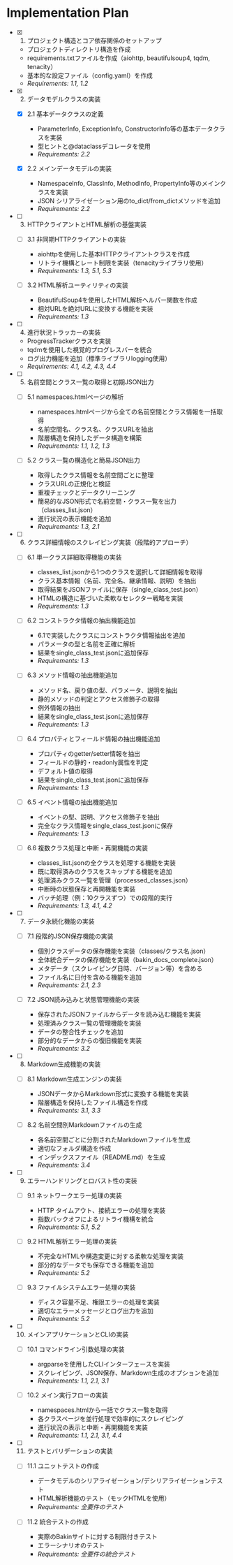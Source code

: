 # Implementation Plan

- [x] 1. プロジェクト構造とコア依存関係のセットアップ





  - プロジェクトディレクトリ構造を作成
  - requirements.txtファイルを作成（aiohttp, beautifulsoup4, tqdm, tenacity）
  - 基本的な設定ファイル（config.yaml）を作成
  - _Requirements: 1.1, 1.2_

- [x] 2. データモデルクラスの実装




  - [x] 2.1 基本データクラスの定義






    - ParameterInfo, ExceptionInfo, ConstructorInfo等の基本データクラスを実装
    - 型ヒントと@dataclassデコレータを使用
    - _Requirements: 2.2_
  
  - [x] 2.2 メインデータモデルの実装


    - NamespaceInfo, ClassInfo, MethodInfo, PropertyInfo等のメインクラスを実装
    - JSON シリアライゼーション用のto_dict/from_dictメソッドを追加
    - _Requirements: 2.2_

- [ ] 3. HTTPクライアントとHTML解析の基盤実装
  - [ ] 3.1 非同期HTTPクライアントの実装
    - aiohttpを使用した基本HTTPクライアントクラスを作成
    - リトライ機構とレート制限を実装（tenacityライブラリ使用）
    - _Requirements: 1.3, 5.1, 5.3_
  
  - [ ] 3.2 HTML解析ユーティリティの実装
    - BeautifulSoup4を使用したHTML解析ヘルパー関数を作成
    - 相対URLを絶対URLに変換する機能を実装
    - _Requirements: 1.3_

- [ ] 4. 進行状況トラッカーの実装
  - ProgressTrackerクラスを実装
  - tqdmを使用した視覚的プログレスバーを統合
  - ログ出力機能を追加（標準ライブラリlogging使用）
  - _Requirements: 4.1, 4.2, 4.3, 4.4_

- [ ] 5. 名前空間とクラス一覧の取得と初期JSON出力
  - [ ] 5.1 namespaces.htmlページの解析
    - namespaces.htmlページから全ての名前空間とクラス情報を一括取得
    - 名前空間名、クラス名、クラスURLを抽出
    - 階層構造を保持したデータ構造を構築
    - _Requirements: 1.1, 1.2, 1.3_
  
  - [ ] 5.2 クラス一覧の構造化と簡易JSON出力
    - 取得したクラス情報を名前空間ごとに整理
    - クラスURLの正規化と検証
    - 重複チェックとデータクリーニング
    - 簡易的なJSON形式で名前空間・クラス一覧を出力（classes_list.json）
    - 進行状況の表示機能を追加
    - _Requirements: 1.3, 2.1_

- [ ] 6. クラス詳細情報のスクレイピング実装（段階的アプローチ）
  - [ ] 6.1 単一クラス詳細取得機能の実装
    - classes_list.jsonから1つのクラスを選択して詳細情報を取得
    - クラス基本情報（名前、完全名、継承情報、説明）を抽出
    - 取得結果をJSONファイルに保存（single_class_test.json）
    - HTMLの構造に基づいた柔軟なセレクター戦略を実装
    - _Requirements: 1.3_
  
  - [ ] 6.2 コンストラクタ情報の抽出機能追加
    - 6.1で実装したクラスにコンストラクタ情報抽出を追加
    - パラメータの型と名前を正確に解析
    - 結果をsingle_class_test.jsonに追加保存
    - _Requirements: 1.3_
  
  - [ ] 6.3 メソッド情報の抽出機能追加
    - メソッド名、戻り値の型、パラメータ、説明を抽出
    - 静的メソッドの判定とアクセス修飾子の取得
    - 例外情報の抽出
    - 結果をsingle_class_test.jsonに追加保存
    - _Requirements: 1.3_
  
  - [ ] 6.4 プロパティとフィールド情報の抽出機能追加
    - プロパティのgetter/setter情報を抽出
    - フィールドの静的・readonly属性を判定
    - デフォルト値の取得
    - 結果をsingle_class_test.jsonに追加保存
    - _Requirements: 1.3_
  
  - [ ] 6.5 イベント情報の抽出機能追加
    - イベントの型、説明、アクセス修飾子を抽出
    - 完全なクラス情報をsingle_class_test.jsonに保存
    - _Requirements: 1.3_
  
  - [ ] 6.6 複数クラス処理と中断・再開機能の実装
    - classes_list.jsonの全クラスを処理する機能を実装
    - 既に取得済みのクラスをスキップする機能を追加
    - 処理済みクラス一覧を管理（processed_classes.json）
    - 中断時の状態保存と再開機能を実装
    - バッチ処理（例：10クラスずつ）での段階的実行
    - _Requirements: 1.3, 4.1, 4.2_

- [ ] 7. データ永続化機能の実装
  - [ ] 7.1 段階的JSON保存機能の実装
    - 個別クラスデータの保存機能を実装（classes/クラス名.json）
    - 全体統合データの保存機能を実装（bakin_docs_complete.json）
    - メタデータ（スクレイピング日時、バージョン等）を含める
    - ファイル名に日付を含める機能を追加
    - _Requirements: 2.1, 2.3_
  
  - [ ] 7.2 JSON読み込みと状態管理機能の実装
    - 保存されたJSONファイルからデータを読み込む機能を実装
    - 処理済みクラス一覧の管理機能を実装
    - データの整合性チェックを追加
    - 部分的なデータからの復旧機能を実装
    - _Requirements: 3.2_

- [ ] 8. Markdown生成機能の実装
  - [ ] 8.1 Markdown生成エンジンの実装
    - JSONデータからMarkdown形式に変換する機能を実装
    - 階層構造を保持したファイル構造を作成
    - _Requirements: 3.1, 3.3_
  
  - [ ] 8.2 名前空間別Markdownファイルの生成
    - 各名前空間ごとに分割されたMarkdownファイルを生成
    - 適切なフォルダ構造を作成
    - インデックスファイル（README.md）を生成
    - _Requirements: 3.4_

- [ ] 9. エラーハンドリングとロバスト性の実装
  - [ ] 9.1 ネットワークエラー処理の実装
    - HTTP タイムアウト、接続エラーの処理を実装
    - 指数バックオフによるリトライ機構を統合
    - _Requirements: 5.1, 5.2_
  
  - [ ] 9.2 HTML解析エラー処理の実装
    - 不完全なHTMLや構造変更に対する柔軟な処理を実装
    - 部分的なデータでも保存できる機能を追加
    - _Requirements: 5.2_
  
  - [ ] 9.3 ファイルシステムエラー処理の実装
    - ディスク容量不足、権限エラーの処理を実装
    - 適切なエラーメッセージとログ出力を追加
    - _Requirements: 5.2_

- [ ] 10. メインアプリケーションとCLIの実装
  - [ ] 10.1 コマンドライン引数処理の実装
    - argparseを使用したCLIインターフェースを実装
    - スクレイピング、JSON保存、Markdown生成のオプションを追加
    - _Requirements: 1.1, 2.1, 3.1_
  
  - [ ] 10.2 メイン実行フローの実装
    - namespaces.htmlから一括でクラス一覧を取得
    - 各クラスページを並行処理で効率的にスクレイピング
    - 進行状況の表示と中断・再開機能を実装
    - _Requirements: 1.1, 2.1, 3.1, 4.4_

- [ ] 11. テストとバリデーションの実装
  - [ ] 11.1 ユニットテストの作成
    - データモデルのシリアライゼーション/デシリアライゼーションテスト
    - HTML解析機能のテスト（モックHTMLを使用）
    - _Requirements: 全要件のテスト_
  
  - [ ] 11.2 統合テストの作成
    - 実際のBakinサイトに対する制限付きテスト
    - エラーシナリオのテスト
    - _Requirements: 全要件の統合テスト_